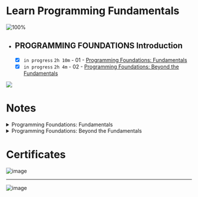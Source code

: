 # Learn Programming Fundamentals

![100%](https://progress-bar.dev/100/?title=Done)
<br />

- ## PROGRAMMING FOUNDATIONS Introduction

  - [x] `in progress` `2h 10m` - 01 - [Programming Foundations: Fundamentals](https://www.linkedin.com/learning/programming-foundations-fundamentals-3/the-fundamentals-of-programming?autoplay=true&contextUrn=urn%3Ali%3AlyndaLearningPath%3A56db2b643dd5596be4e4989b)
  - [x] `in progress` `2h 4m` - 02 - [Programming Foundations: Beyond the Fundamentals](https://www.linkedin.com/learning/programming-foundations-beyond-the-fundamentals/broadening-your-knowledge-of-programming-fundamentals?autoplay=true&contextUrn=urn%3Ali%3AlyndaLearningPath%3A56db2b643dd5596be4e4989b)

<img src="https://img.shields.io/badge/Total%20Number%20Of%20Hours%20For%20This%20Courses-4h14m-blue">

# Notes

<details>
  <summary>Programming Foundations: Fundamentals</summary>
	
	bug - error - crash

	order of steps is vital - 

	after writing code on text editor, opening it won’t run the program, cause python is an interpreted language and to run it we need an interpreter to run it

	Double-clicking does not run the Python Interpreter on the source code.

	---

	Three main ways to translate source code:

	1. compile → write our code then compiler acts like translation server and compiles code and the receiver would never know the original code (Hight level compiled into low level machine language)  

	    **EX → c, c++ and objective c** 

	2. interpret → send code and then use someone who knows it to read every line (process source code line by line using interpreter)

	    **EX → PHP and JavaScript**

	3. combination

	    **EX** → Java, c# and python


	---

	**Enhanced text editors (IDE - integrated development environments)**

	IntelliSense→ help with suggestions while typing

	---

	syntax - the rules of programming language

	syntax highlighting

	run selected line to debug it

	---

	statements - expressions - operators

	---

	### Errors Categories

	1. Syntax - language rules broken
	2. Runtime - unable to execute (DivisonbyError)
	3. Semantic - unexpected output (print alice - print name - print Name)

	---

	To get Python code suggestions, you need to tell VS Code which Python interpreter to use.

	`2 * 3 + 2 * 5` → 16

	---

	`exit()` to make Python exit command-line prompt

	---

	computer gives us space in memory to store data using variables

	---

	java is a static typed language

	python and Js are both dynamic = gets the data type from the stored value in the variable

	---

	python treats decimal as  floats in the most precise way while JavaScript no

	---

	conditional or Boolean expressions or relational operators, ==

	```python
	if 5 < 6:
		return True #block
	else
		return False #block
	```

	---

	```python
	def testMe():

	```

	parameters - arguments

	<aside>
	⚠️ void means a function doesn’t return a value

	</aside>
</details>  

<details>
		<summary> Programming Foundations: Beyond the Fundamentals </summary>
	Collection - grouping related stuff [list]

	```python
	#list
	cities = [
		"l1",
		"l2",
		"l3"
	]
	print(cities[1])

	#dict
	cities = {
		"id":"l1",
		"animal":"cat"
	}

	print(cities["id"])
	```

	<aside>
	⚠️ mutable vs immutable collections (defers from programming language to another)

	</aside>

	<aside>
	⚠️ in python, a tuple is an immutable list

	</aside>

	<aside>
	⚠️ list in  python, is array in JavaScript and c++

	</aside>

	<aside>
	⚠️ Dicts are also known as associative arrays - maps - tables

	</aside>

	---

	for is used to create a loop - iteration

	```python
	cities = [
		"l1",
		"l2",
		"l3"
	]

	for city in cities:
		print(city)

	# i= iterator
	i = 5
	while i <= 100:
		print(i)
		i+=5
	print("list done")

	fruits = [
		"pinapple",
		"strawberry",
		"mango"
	]

	print("our fruit selection: ")
	for fruit in fruits:
		print(fruit)
	```

	---

	**module** - python file that contains code using import 

	**package or library** → using multiple modules together to be used in a group (using ingredients to cook a  cake)

	**framework** →  when a set of code is not just used together but used in a specific way (buying ready cake) - A framework gives you a structure to use as a starting point and customize.

	```python
	import testmodule
	testmodule.mult(10,5)
	```

	---

	concatenation - using methods like find or index

	slice notation → string[start:end]

	---

	regular expression → create a description of a pattern that you want to match

	---

	```python
	distanceInMiles = float(input("Please enter desired value to be  converted: "))
	distanceInKm = distanceInMiles * 1.689344
	print("The converted value is: ", distanceInKm )
	```

	---

	Code style

	airbnb style guide

	---

	pseudocode

	---

	input and output in python

	```python
	infile = open("values.txt", "rt")
	infile.close()
	```

	---

	### Debugging

	1. Syntax error
	    - a loop that counts in the wrong direction
	2. Runtime error 
	    - calling a function that doesn't exist
	    - referencing a variable name that isn't defined
	3. Logic error
	    - a loop that counts in the wrong direction

	---

	### IDE

	1. Syntax highlighting
	2. Auto Completetion
	3. Linting → finding bugs before execution

	Each programming language has an IDE suitable for it’s needs

	---

	### Test Cases

	to check logic errors

	---

	### (OOP) Object

	<aside>
	⚠️ Each object has behaviors, which are built using methods.

	</aside>

	has: 

	1. methods
	2. properties

	---

	### Why aren't all possible methods made available to every object?

	<aside>
	⚠️ to avoid overloading computer memory with unneeded methods, If all objects had access to all methods in the language, your programs would need more computer memory.

	</aside>

	---

	Memory leak - Garbage collection (a compiler keeps track of which items in memory are no longer needed and deletes them automatically)

	Multi-threading

	Algorithms
</details>

# Certificates

![image](https://user-images.githubusercontent.com/18606136/205850580-981680fe-a56d-439a-b9cf-e96ca41066b6.png)

---

![image](https://user-images.githubusercontent.com/18606136/206301083-1fc350f6-328e-4aa9-8a56-b18e864ba686.png)

